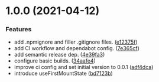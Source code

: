 # 1.0.0 (2021-04-12)


### Features

* add .npmignore and filler .gitignore files. ([e12375f](https://github.com/use-react/hooks/commit/e12375f2d489938e85dd7abb0fac4dae6d5be7fa))
* add CI workflow and dependabot config. ([7e365cf](https://github.com/use-react/hooks/commit/7e365cfe16fe1f7ce6c4a5792f7f490890dc14b5))
* add semantic release dep. ([4e39fa3](https://github.com/use-react/hooks/commit/4e39fa3ee5de0d7a1712601985567320a44b04c6))
* configure basic builds. ([34aafe4](https://github.com/use-react/hooks/commit/34aafe4d67ea2c27b2a321df8fed15b7e2d50bab))
* improve ci config and set initial version to 0.0.1 ([adf4dca](https://github.com/use-react/hooks/commit/adf4dca9cbd4e76ffed71fddc05d4875cb67365c))
* introduce useFirstMountState ([bd7123b](https://github.com/use-react/hooks/commit/bd7123b08dd1dd4d25ce8ae1765bfde19368a7fe))

